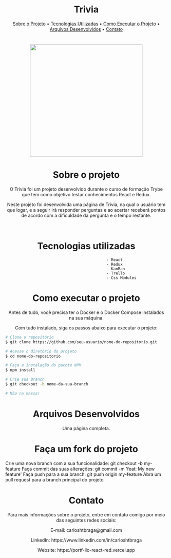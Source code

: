  <h1 align='center'>Trivia</h1>
 <p align="center">
  <a href="#sobre-o-projeto">Sobre o Projeto</a> •
  <a href="#tecnologias-utilizadas">Tecnologias Utilizadas</a> • 
  <a href="#como-executar-o-projeto">Como Executar o Projeto</a> • 
  <a href="#arquivos-desenvolvidos">Arquivos Desenvolvidos</a> • 
  <a href="#contato">Contato</a>
</p>
<h1 align='center'>
  <img src='https://keyholesoftware.com/wp-content/uploads/React-Redux.png.webp' width="350" heigth="350"/>
</h1>



<h1 align='center'>Sobre o projeto</h1>


<p align='center'>O Trivia foi um projeto desenvolvido durante o curso de formação Trybe que tem como objetivo testar conhecimentos React e Redux.</p>

<p align='center'>Neste projeto foi desenvolvida uma página de Trivia, na qual o usuário tem que logar, e a seguir irá responder perguntas e ao acertar receberá pontos de acordo com a dificuldade da pergunta e o tempo restante.</p>
<br>
<h1 align='center'>Tecnologias utilizadas</h1>


                                                - React
                                                - Redux
                                                - KanBan
                                                - Trello
                                                - Css Modules

<h1 align='center'>Como executar o projeto</h1>


<p align='center'>Antes de tudo, você precisa ter o Docker e o Docker Compose instalados na sua máquina.</p>

<p align='center'>Com tudo instalado, siga os passos abaixo para executar o projeto:</p>

```bash
# Clone o repositório
$ git clone https://github.com/seu-usuario/nome-do-repositorio.git

# Acesse o diretório do projeto
$ cd nome-do-repositorio

# Faça a instalação do pacote NPM
$ npm install

# Crie sua Branch
$ git checkout -b nome-da-sua-branch

# Mão na massa!

```

<h1 align='center'>Arquivos Desenvolvidos</h1>


<p align='center'>Uma página completa.


</p>
<h1 align='center'>Faça um fork do projeto</h1>


Crie uma nova branch com a sua funcionalidade: git checkout -b my-feature
Faça commit das suas alterações: git commit -m 'feat: My new feature'
Faça push para a sua branch: git push origin my-feature
Abra um pull request para a branch principal do projeto

<h1 align='center'>Contato</h1>


<p align='center'>Para mais informações sobre o projeto, entre em contato comigo por meio das seguintes redes sociais:</p>

<p align='center'>E-mail: carloshtbraga@gmail.com</p>

<p align='center'>LinkedIn: https://www.linkedin.com/in/carloshtbraga</p>

<p align='center'>Website: https://portf-lio-react-red.vercel.app</p>

